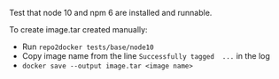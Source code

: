 Test that node 10 and npm 6 are installed and runnable.

To create image.tar created manually:

- Run `repo2docker tests/base/node10`
- Copy image name from the line `Successfully tagged  ...` in the log
- `docker save --output image.tar <image name>`
